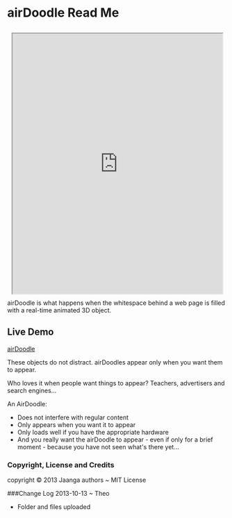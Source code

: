 airDoodle Read Me
=================

<iframe src=http://jaanga.github.io/gestification/projects/air-doodle/air-doodle-1.html height=600px width=96% style=margin:2% ></iframe>
airDoodle is what happens when the whitespace behind a web page is filled with a real-time animated 3D object.

## Live Demo

[airDoodle](http://jaanga.github.io/gestification/projects/air-doodle/air-doodle-1.html)


These objects do not distract. airDoodles appear only when you want them to appear.

Who loves it when people want things to appear? Teachers, advertisers and search engines...

An AirDoodle:

* Does not interfere with regular content
* Only appears when you want it to appear
* Only loads well if you have the appropriate hardware
* And you really want the airDoodle to appear - even if only for a brief moment - because you have not seen what\'s there yet...

### Copyright, License and Credits

copyright &copy; 2013 Jaanga authors ~ MIT License

###Change Log
2013-10-13 ~ Theo

* Folder and files uploaded

